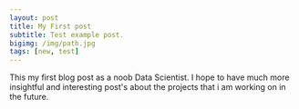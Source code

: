 ```yaml
---
layout: post
title: My First post
subtitle: Test example post.
bigimg: /img/path.jpg
tags: [new, test]
---
```


This my first blog post as a noob Data Scientist. I hope to have much more insightful and interesting post's about the
projects that i am working on in the future.
